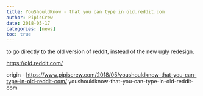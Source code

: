 ```yaml
---
title: YouShouldKnow - that you can type in old.reddit.com
author: PipisCrew
date: 2018-05-17
categories: [news]
toc: true
---
```


to go directly to the old version of reddit, instead of the new ugly redesign.

https://old.reddit.com/

origin - https://www.pipiscrew.com/2018/05/youshouldknow-that-you-can-type-in-old-reddit-com/ youshouldknow-that-you-can-type-in-old-reddit-com